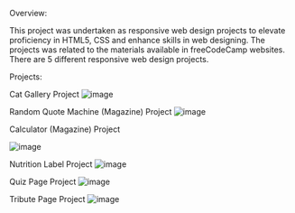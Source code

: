 Overview:

This project was undertaken as responsive web design projects to elevate proficiency in HTML5, CSS and enhance skills in web designing. The projects was related to the materials available in freeCodeCamp websites. There are 5 different responsive web design projects.



Projects:

Cat Gallery Project
![image](https://github.com/user-attachments/assets/fac02fc7-7b85-45a8-9315-2896d56cb5f9)

Random Quote Machine (Magazine) Project
![image](https://github.com/user-attachments/assets/83aa1359-bc81-40ec-8412-82591e67e9b8)

Calculator (Magazine) Project



![image](https://github.com/user-attachments/assets/12742959-73a6-4cb6-bb80-72b31f822178)

Nutrition Label Project
![image](https://github.com/user-attachments/assets/f55e93f7-7b03-4676-a492-ed1e3c611a3e)

Quiz Page Project
![image](https://github.com/user-attachments/assets/cf70c93d-38da-44e1-b2a2-ee356730e347)

Tribute Page Project
![image](https://github.com/user-attachments/assets/9947c5d5-5269-4204-aa9b-a0feddfc3f8d)


